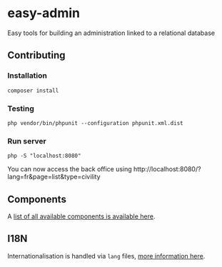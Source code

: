 # easy-admin

Easy tools for building an administration linked to a relational database

## Contributing

### Installation

```shell
composer install
```

### Testing

```shell
php vendor/bin/phpunit --configuration phpunit.xml.dist
```

### Run server

```shell
php -S "localhost:8080" 
```

You can now access the back office using http://localhost:8080/?lang=fr&page=list&type=civility

## Components

A [list of all available components is available here](./doc/components/index.md).

## I18N

Internationalisation is handled via `lang` files, [more information here](./doc/i18n.md).
